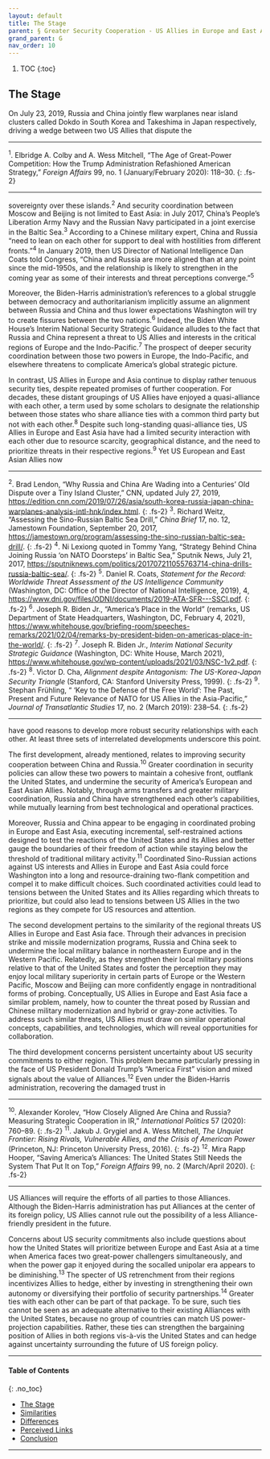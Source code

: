 ```yaml
---
layout: default
title: The Stage
parent: § Greater Security Cooperation - US Allies in Europe and East Asia
grand_parent: G
nav_order: 10 
---
```

<style>
.dont-break-out {
  /* These are technically the same, but use both */
  overflow-wrap: break-word;
  word-wrap: break-word;

     -ms-word-break: break-all;
  /* This is the dangerous one in WebKit, as it breaks things wherever */
  word-break: break-all;
  /* Instead use this non-standard one: */
  word-break: break-word;
}

.youtube-container {
    position: relative;
    width: 100%;
    height: 0;
    padding-bottom: 56.25%;
}
.youtube-video {
    position: absolute;
    top: 0;
    left: 0;
    width: 100%;
    height: 100%;
}

</style>

<div class="dont-break-out" markdown="1">

1. TOC
{:toc}

## The Stage
On July 23, 2019, Russia and China jointly flew warplanes near island clusters called Dokdo in South Korea and Takeshima in Japan respectively, driving a wedge between two US Allies that dispute the

***
<sup>1</sup>. Elbridge A. Colby and A. Wess Mitchell, “The Age of Great-Power Competition: How the Trump Administration Refashioned American Strategy,” *Foreign Affairs* 99, no. 1 (January/February 2020): 118–30.
{: .fs-2}
***

sovereignty over these islands.<sup>2</sup> And security coordination between Moscow and Beijing is not limited to East Asia: in July 2017, China’s People’s Liberation Army Navy and the Russian Navy participated in a joint exercise in the Baltic Sea.<sup>3</sup> According to a Chinese military expert, China and Russia “need to lean on each other for support to deal with hostilities from different fronts.”<sup>4</sup> In January 2019, then US Director of National Intelligence Dan Coats told Congress, “China and Russia are more aligned than at any point since the mid-1950s, and the relationship is likely to strengthen in the coming year as some of their interests and threat perceptions converge.”<sup>5</sup>

Moreover, the Biden-Harris administration’s references to a global struggle between democracy and authoritarianism implicitly assume an alignment between Russia and China and thus lower expectations Washington will try to create fissures between the two nations.<sup>6</sup> Indeed, the Biden White House’s Interim National Security Strategic Guidance alludes to the fact that Russia and China represent a threat to US Allies and interests in the critical regions of Europe and the Indo-Pacific.<sup>7</sup> The prospect of deeper security coordination between those two powers in Europe, the Indo-Pacific, and elsewhere threatens to complicate America’s global strategic picture.

In contrast, US Allies in Europe and Asia continue to display rather tenuous security ties, despite repeated promises of further cooperation. For decades, these distant groupings of US Allies have enjoyed a quasi-alliance with each other, a term used by some scholars to designate the relationship between those states who share alliance ties with a common third party but not with each other.<sup>8</sup> Despite such long-standing quasi-alliance ties, US Allies in Europe and East Asia have had a limited security interaction with each other due to resource scarcity, geographical distance, and the need to prioritize threats in their respective regions.<sup>9</sup> Yet US European and East Asian Allies now

***
<sup>2</sup>. Brad Lendon, “Why Russia and China Are Wading into a Centuries’ Old Dispute over a Tiny Island Cluster,” CNN, updated July 27, 2019, https://edition.cnn.com/2019/07/26/asia/south-korea-russia-japan-china-warplanes-analysis-intl-hnk/index.html. 
{: .fs-2}
<sup>3</sup>. Richard Weitz, “Assessing the Sino-Russian Baltic Sea Drill,” *China Brief* 17, no. 12, Jamestown Foundation, September 20, 2017, https://jamestown.org/program/assessing-the-sino-russian-baltic-sea-drill/. 
{: .fs-2}
<sup>4</sup>. Ni Lexiong quoted in Tommy Yang, “Strategy Behind China Joining Russia ‘on NATO Doorsteps’ in Baltic Sea,” Sputnik News, July 21, 2017, https://sputniknews.com/politics/201707211055763714-china-drills-russia-baltic-sea/. 
{: .fs-2}
<sup>5</sup>. Daniel R. Coats, *Statement for the Record: Worldwide Threat Assessment of the US Intelligence Community* (Washington, DC: Office of the Director of National Intelligence, 2019), 4, https://www.dni.gov/files/ODNI/documents/2019-ATA-SFR---SSCI.pdf. 
{: .fs-2}
<sup>6</sup>. Joseph R. Biden Jr., “America’s Place in the World” (remarks, US Department of State Headquarters, Washington, DC, February 4, 2021), https://www.whitehouse.gov/briefing-room/speeches-remarks/2021/02/04/remarks-by-president-biden-on-americas-place-in-the-world/. 
{: .fs-2}
<sup>7</sup>. Joseph R. Biden Jr., *Interim National Security Strategic Guidance* (Washington, DC: White House, March 2021), https://www.whitehouse.gov/wp-content/uploads/2021/03/NSC-1v2.pdf. 
{: .fs-2}
<sup>8</sup>. Victor D. Cha, *Alignment despite Antagonism: The US-Korea-Japan Security Triangle* (Stanford, CA: Stanford University Press, 1999). 
{: .fs-2}
<sup>9</sup>. Stephan Frühling, “ ‘Key to the Defense of the Free World’: The Past, Present and Future Relevance of NATO for US Allies in the Asia-Pacific,” *Journal of Transatlantic Studies* 17, no. 2 (March 2019): 238–54.
{: .fs-2}
***

have good reasons to develop more robust security relationships with each other. At least three sets of interrelated developments underscore this point.

The first development, already mentioned, relates to improving security cooperation between China and Russia.<sup>10</sup> Greater coordination in security policies can allow these two powers to maintain a cohesive front, outflank the United States, and undermine the security of America’s European and East Asian Allies. Notably, through arms transfers and greater military coordination, Russia and China have strengthened each other’s capabilities, while mutually learning from best technological and operational practices.

Moreover, Russia and China appear to be engaging in coordinated probing in Europe and East Asia, executing incremental, self-restrained actions designed to test the reactions of the United States and its Allies and better gauge the boundaries of their freedom of action while staying below the threshold of traditional military activity.<sup>11</sup> Coordinated Sino-Russian actions against US interests and Allies in Europe and East Asia could force Washington into a long and resource-draining two-flank competition and compel it to make difficult choices. Such coordinated activities could lead to tensions between the United States and its Allies regarding which threats to prioritize, but could also lead to tensions between US Allies in the two regions as they compete for US resources and attention.

The second development pertains to the similarity of the regional threats US Allies in Europe and East Asia face. Through their advances in precision strike and missile modernization programs, Russia and China seek to undermine the local military balance in northeastern Europe and in the Western Pacific. Relatedly, as they strengthen their local military positions relative to that of the United States and foster the perception they may enjoy local military superiority in certain parts of Europe or the Western Pacific, Moscow and Beijing can more confidently engage in nontraditional forms of probing. Conceptually, US Allies in Europe and East Asia face a similar problem, namely, how to counter the threat posed by Russian and Chinese military modernization and hybrid or gray-zone activities. To address such similar threats, US Allies must draw on similar operational concepts, capabilities, and technologies, which will reveal opportunities for collaboration.

The third development concerns persistent uncertainty about US security commitments to either region. This problem became particularly pressing in the face of US President Donald Trump’s “America First” vision and mixed signals about the value of Alliances.<sup>12</sup> Even under the Biden-Harris administration, recovering the damaged trust in

***
<sup>10</sup>. Alexander Korolev, “How Closely Aligned Are China and Russia? Measuring Strategic Cooperation in IR,” *International Politics* 57 (2020): 760–89. 
{: .fs-2}
<sup>11</sup>. Jakub J. Grygiel and A. Wess Mitchell, *The Unquiet Frontier: Rising Rivals, Vulnerable Allies, and the Crisis of American Power* (Princeton, NJ: Princeton University Press, 2016). 
{: .fs-2}
<sup>12</sup>. Mira Rapp Hooper, “Saving America’s Alliances: The United States Still Needs the System That Put It on Top,” *Foreign Affairs* 99, no. 2 (March/April 2020).
{: .fs-2}
***

US Alliances will require the efforts of all parties to those Alliances. Although the Biden-Harris administration has put Alliances at the center of its foreign policy, US Allies cannot rule out the possibility of a less Alliance-friendly president in the future.

Concerns about US security commitments also include questions about how the United States will prioritize between Europe and East Asia at a time when America faces two great-power challengers simultaneously, and when the power gap it enjoyed during the socalled unipolar era appears to be diminishing.<sup>13</sup> The specter of US retrenchment from their regions incentivizes Allies to hedge, either by investing in strengthening their own autonomy or diversifying their portfolio of security partnerships.<sup>14</sup> Greater ties with each other can be part of that package. To be sure, such ties cannot be seen as an adequate alternative to their existing Alliances with the United States, because no group of countries can match US power-projection capabilities. Rather, these ties can strengthen the bargaining position of Allies in both regions vis-à-vis the United States and can hedge against uncertainty surrounding the future of US foreign policy.

***

#### Table of Contents
{: .no_toc}

<ul><li> <a href="/docs/G/Greater-Security-Cooperation-US-Allies-in-Europe-and-East-Asia-1/">The Stage</a></li><li> <a href="/docs/G/Greater-Security-Cooperation-US-Allies-in-Europe-and-East-Asia-2/">Similarities</a></li><li> <a href="/docs/G/Greater-Security-Cooperation-US-Allies-in-Europe-and-East-Asia-3/">Differences</a></li><li> <a href="/docs/G/Greater-Security-Cooperation-US-Allies-in-Europe-and-East-Asia-4/">Perceived Links</a></li><li> <a href="/docs/G/Greater-Security-Cooperation-US-Allies-in-Europe-and-East-Asia-5/">Conclusion</a></li></ul>

***

</div>
